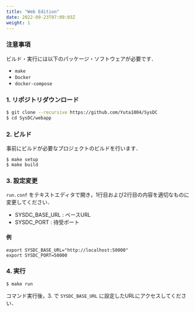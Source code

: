 ```yaml
---
title: "Web Edition"
date: 2022-09-23T07:09:03Z
weight: 1
---
```


### 注意事項

ビルド・実行には以下のパッケージ・ソフトウェアが必要です．

- `make`
- `Docker`
- `docker-compose`


### 1. リポジトリダウンロード

```sh
$ git clone --recursive https://github.com/Yuta1004/SysDC
$ cd SysDC/webapp
```

### 2. ビルド

事前にビルドが必要なプロジェクトのビルドを行います．  

```
$ make setup
$ make build
```

### 3. 設定変更

`run.conf` をテキストエディタで開き，1行目および2行目の内容を適切なものに変更してください．

- SYSDC_BASE_URL : ベースURL
- SYSDC_PORT : 待受ポート

#### 例

```
export SYSDC_BASE_URL="http://localhost:50000"
export SYSDC_PORT=50000
```

### 4. 実行

```
$ make run
```

コマンド実行後，3. で `SYSDC_BASE_URL` に設定したURLにアクセスしてください．
